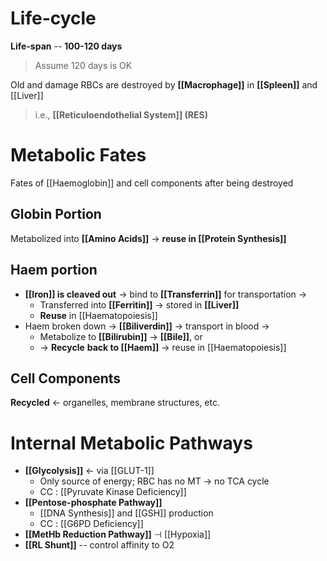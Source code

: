 # Life-cycle
**Life-span** -- **100-120 days**
> Assume 120 days is OK

Old and damage RBCs are destroyed by **[[Macrophage]]** in **[[Spleen]]** and [[Liver]]
> i.e., **[[Reticuloendothelial System]] (RES)**

# Metabolic Fates
Fates of [[Haemoglobin]] and cell components after being destroyed

## Globin Portion
Metabolized into **[[Amino Acids]]** → **reuse in [[Protein Synthesis]]**

## Haem portion
- **[[Iron]] is cleaved out** → bind to **[[Transferrin]]** for transportation →
	- Transferred into **[[Ferritin]]** → stored in **[[Liver]]**
	- **Reuse** in [[Haematopoiesis]]
- Haem broken down → **[[Biliverdin]]** → transport in blood →
	- Metabolize to **[[Bilirubin]]** → **[[Bile]]**, or
	- → **Recycle** **back to [[Haem]]** → reuse in [[Haematopoiesis]]

## Cell Components
**Recycled** ← organelles, membrane structures, etc.

# Internal Metabolic Pathways
- **[[Glycolysis]]** ← via [[GLUT-1]]
	- Only source of energy; RBC has no MT → no TCA cycle
	- CC : [[Pyruvate Kinase Deficiency]]
- **[[Pentose-phosphate Pathway]]**
	- [[DNA Synthesis]] and [[GSH]] production
	- CC : [[G6PD Deficiency]]
- **[[MetHb Reduction Pathway]]** ⊣ [[Hypoxia]]
- **[[RL Shunt]]** -- control affinity to O2